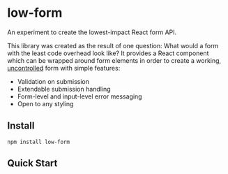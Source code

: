 # low-form
An experiment to create the lowest-impact React form API.

This library was created as the result of one question: What would a form with the least code overhead look like? It provides a React component which can be wrapped around form elements in order to create a working, [uncontrolled](https://reactjs.org/docs/uncontrolled-components.html) form with simple features:

* Validation on submission
* Extendable submission handling
* Form-level and input-level error messaging
* Open to any styling

## Install

```
npm install low-form
```

## Quick Start

